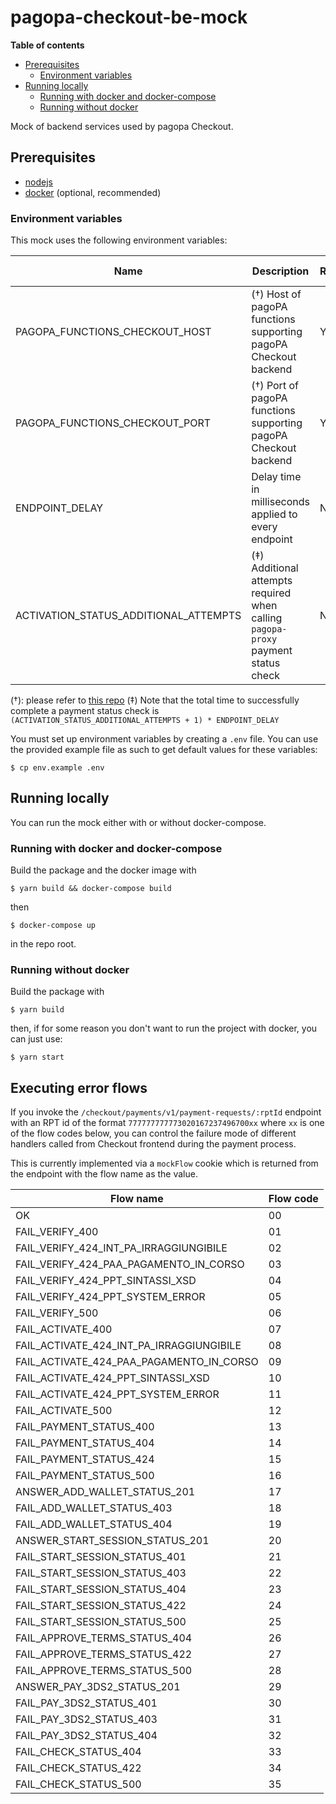 # pagopa-checkout-be-mock

**Table of contents**
 * [Prerequisites](#prerequisites)
   * [Environment variables](#environment-variables)
 * [Running locally](#running-locally)
   * [Running with docker and docker-compose](#running-with-docker-and-docker-compose)
   * [Running without docker](#running-without-docker)

Mock of backend services used by pagopa Checkout.

## Prerequisites

 * [nodejs](http://nodejs.org)
 * [docker](https://www.docker.com) (optional, recommended)

### Environment variables

This mock uses the following environment variables:

| Name                                  | Description                                                                       | Required | Default value |
|---------------------------------------|-----------------------------------------------------------------------------------|----------|---------------|
| PAGOPA_FUNCTIONS_CHECKOUT_HOST        | (†) Host of pagoPA functions supporting pagoPA Checkout backend                   | Yes      | N/A           |
| PAGOPA_FUNCTIONS_CHECKOUT_PORT        | (†) Port of pagoPA functions supporting pagoPA Checkout backend                   | Yes      | N/A           |
| ENDPOINT_DELAY                        | Delay time in milliseconds applied to every endpoint                              | No       | 0             |
| ACTIVATION_STATUS_ADDITIONAL_ATTEMPTS | (‡) Additional attempts required when calling `pagopa-proxy` payment status check | No       | 0             |

(†): please refer to [this repo](https://github.com/pagopa/pagopa-functions-checkout)
(‡) Note that the total time to successfully complete a payment status check is `(ACTIVATION_STATUS_ADDITIONAL_ATTEMPTS + 1) * ENDPOINT_DELAY`

You must set up environment variables by creating a `.env` file. You can use the provided example file as such to get default values for these variables:

```shell
$ cp env.example .env
```


## Running locally

You can run the mock either with or without docker-compose.

### Running with docker and docker-compose

Build the package and the docker image with

```shell
$ yarn build && docker-compose build
```

then

```shell
$ docker-compose up
```

in the repo root.

### Running without docker
Build the package with

```shell
$ yarn build
```

then, if for some reason you don't want to run the project with docker, you can just use:

```shell
$ yarn start
```

## Executing error flows

If you invoke the `/checkout/payments/v1/payment-requests/:rptId` endpoint with an RPT id of the format `777777777773020167237496700xx` where `xx` is one of the flow codes below, you can control the failure mode of different handlers called from Checkout frontend during the payment process.

This is currently implemented via a `mockFlow` cookie which is returned from the endpoint with the flow name as the value.

| Flow name                                | Flow code |
|------------------------------------------|-----------|
| OK                                       | 00        |
| FAIL_VERIFY_400                          | 01        |
| FAIL_VERIFY_424_INT_PA_IRRAGGIUNGIBILE   | 02        |
| FAIL_VERIFY_424_PAA_PAGAMENTO_IN_CORSO   | 03        |
| FAIL_VERIFY_424_PPT_SINTASSI_XSD         | 04        |
| FAIL_VERIFY_424_PPT_SYSTEM_ERROR         | 05        |
| FAIL_VERIFY_500                          | 06        |
| FAIL_ACTIVATE_400                        | 07        |
| FAIL_ACTIVATE_424_INT_PA_IRRAGGIUNGIBILE | 08        |
| FAIL_ACTIVATE_424_PAA_PAGAMENTO_IN_CORSO | 09        |
| FAIL_ACTIVATE_424_PPT_SINTASSI_XSD       | 10        |
| FAIL_ACTIVATE_424_PPT_SYSTEM_ERROR       | 11        |
| FAIL_ACTIVATE_500                        | 12        |
| FAIL_PAYMENT_STATUS_400                  | 13        |
| FAIL_PAYMENT_STATUS_404                  | 14        |
| FAIL_PAYMENT_STATUS_424                  | 15        |
| FAIL_PAYMENT_STATUS_500                  | 16        |
| ANSWER_ADD_WALLET_STATUS_201             | 17        |
| FAIL_ADD_WALLET_STATUS_403               | 18        |
| FAIL_ADD_WALLET_STATUS_404               | 19        |
| ANSWER_START_SESSION_STATUS_201          | 20        |
| FAIL_START_SESSION_STATUS_401            | 21        |
| FAIL_START_SESSION_STATUS_403            | 22        |
| FAIL_START_SESSION_STATUS_404            | 23        |
| FAIL_START_SESSION_STATUS_422            | 24        |
| FAIL_START_SESSION_STATUS_500            | 25        |
| FAIL_APPROVE_TERMS_STATUS_404            | 26        |
| FAIL_APPROVE_TERMS_STATUS_422            | 27        |
| FAIL_APPROVE_TERMS_STATUS_500            | 28        |
| ANSWER_PAY_3DS2_STATUS_201               | 29        |
| FAIL_PAY_3DS2_STATUS_401                 | 30        |
| FAIL_PAY_3DS2_STATUS_403                 | 31        |
| FAIL_PAY_3DS2_STATUS_404                 | 32        |
| FAIL_CHECK_STATUS_404                    | 33        |
| FAIL_CHECK_STATUS_422                    | 34        |
| FAIL_CHECK_STATUS_500                    | 35        |
